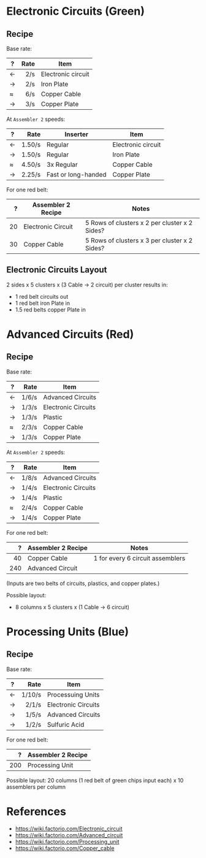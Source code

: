 # Electronic Circuits (Green)

## Recipe

Base rate:

| ? | Rate  | Item  |
| --| -----:| ------|
| ← |   2/s | Electronic circuit
| → |   2/s | Iron Plate
| ≈ |   6/s | Copper Cable
| → |   3/s | Copper Plate

At `Assembler 2` speeds:

| ? | Rate  | Inserter              | Item  |
| --| -----:| ----------------------| ------|
| ← | 1.50/s| Regular               | Electronic circuit
| → | 1.50/s| Regular               | Iron Plate
| ≈ | 4.50/s| 3x Regular            | Copper Cable
| → | 2.25/s| Fast or long-handed   | Copper Plate

For one red belt:

| ? | Assembler 2 Recipe    | Notes    |
|--:| ----------------------| ---------|
| 20| Electronic Circuit    | 5 Rows of clusters x 2 per cluster x 2 Sides?
| 30| Copper Cable          | 5 Rows of clusters x 3 per cluster x 2 Sides?

## Electronic Circuits Layout

2 sides x 5 clusters x (3 Cable → 2 circuit) per cluster results in:
-   1 red belt circuits out
-   1 red belt iron Plate in
-   1.5 red belts copper Plate in



# Advanced Circuits (Red)

## Recipe

Base rate:

| ? | Rate  | Item  |
| --| -----:| ------|
| ← | 1/6/s | Advanced Circuits
| → | 1/3/s | Electronic Circuits
| → | 1/3/s | Plastic
| ≈ | 2/3/s | Copper Cable
| → | 1/3/s | Copper Plate

At `Assembler 2` speeds:

| ? | Rate  | Item  |
| --| -----:| ------|
| ← | 1/8/s | Advanced Circuits
| → | 1/4/s | Electronic Circuits
| → | 1/4/s | Plastic
| ≈ | 2/4/s | Copper Cable
| → | 1/4/s | Copper Plate

For one red belt:

| ? | Assembler 2 Recipe    | Notes    |
|--:| ----------------------| ---------|
| 40| Copper Cable          | 1 for every 6 circuit assemblers
|240| Advanced Circuit      |

(Inputs are two belts of circuits, plastics, and copper plates.)

Possible layout:
-   8 columns x 5 clusters x (1 Cable → 6 circuit)



# Processing Units (Blue)

## Recipe

Base rate:

| ? | Rate  | Item  |
| --| -----:| ------|
| ← | 1/10/s| Processuing Units
| → | 2/1/s | Electronic Circuits
| → | 1/5/s | Advanced Circuits
| → | 1/2/s | Sulfuric Acid

For one red belt:

| ? | Assembler 2 Recipe    |
|--:| ----------------------|
|200| Processing Unit       |

Possible layout: 20 columns (1 red belt of green chips input each) x 10 assemblers per column



# References
-   <https://wiki.factorio.com/Electronic_circuit>
-   <https://wiki.factorio.com/Advanced_circuit>
-   <https://wiki.factorio.com/Processing_unit>
-   <https://wiki.factorio.com/Copper_cable>
